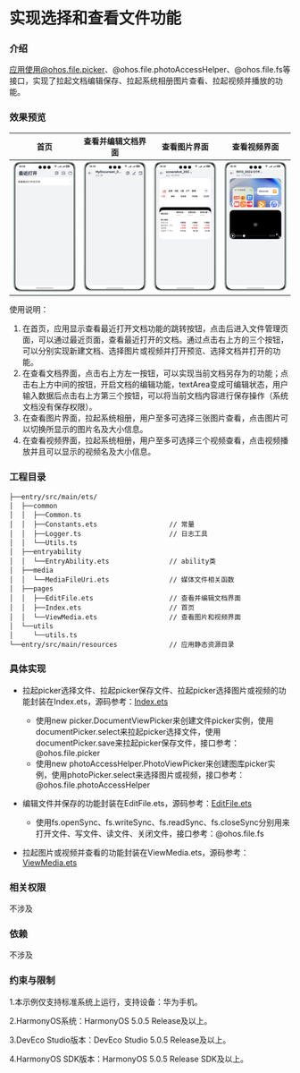 # 实现选择和查看文件功能

### 介绍

应用使用@ohos.file.picker、@ohos.file.photoAccessHelper、@ohos.file.fs等接口，实现了拉起文档编辑保存、拉起系统相册图片查看、拉起视频并播放的功能。

### 效果预览

| 首页                                                        | 查看并编辑文档界面                          | 查看图片界面                                | 查看视频界面                              |
|-----------------------------------------------------------|------------------------------------|---------------------------------------|-------------------------------------|
| <img src='./screenshots/device/Index.png' width=320> | ![](./screenshots/device/Edit.png) | ![](./screenshots/device/Picture.png) | ![](./screenshots/device/Video.png) |

使用说明：

1. 在首页，应用显示查看最近打开文档功能的跳转按钮，点击后进入文件管理页面，可以通过最近页面，查看最近打开的文档。通过点击右上方的三个按钮，可以分别实现新建文档、选择图片或视频并打开预览、选择文档并打开的功能。
2. 在查看文档界面，点击右上方左一按钮，可以实现当前文档另存为的功能；点击右上方中间的按钮，开启文档的编辑功能，textArea变成可编辑状态，用户输入数据后点击右上方第三个按钮，可以将当前文档内容进行保存操作（系统文档没有保存权限）。
3. 在查看图片界面，拉起系统相册，用户至多可选择三张图片查看，点击图片可以切换所显示的图片名及大小信息。
4. 在查看视频界面，拉起系统相册，用户至多可选择三个视频查看，点击视频播放并且可以显示的视频名及大小信息。

### 工程目录

```
├──entry/src/main/ets/
│  ├──common
│  │  ├──Common.ts
│  │  ├──Constants.ets                  // 常量
│  │  ├──Logger.ts                      // 日志工具
│  │  └──Utils.ts						
│  ├──entryability
│  │  └──EntryAbility.ets               // ability类
│  ├──media
│  │  └──MediaFileUri.ets               // 媒体文件相关函数
│  ├──pages
│  │  ├──EditFile.ets                   // 查看并编辑文档界面
│  │  ├──Index.ets                      // 首页
│  │  └──ViewMedia.ets                  // 查看图片和视频界面
│  └──utils
│     └──utils.ts
└──entry/src/main/resources             // 应用静态资源目录

```

### 具体实现

- 拉起picker选择文件、拉起picker保存文件、拉起picker选择图片或视频的功能封装在Index.ets，源码参考：[Index.ets](entry/src/main/ets/pages/Index.ets)

  * 使用new picker.DocumentViewPicker来创建文件picker实例，使用documentPicker.select来拉起picker选择文件，使用documentPicker.save来拉起picker保存文件，接口参考：@ohos.file.picker
  * 使用new photoAccessHelper.PhotoViewPicker来创建图库picker实例，使用photoPicker.select来选择图片或视频，接口参考：@ohos.file.photoAccessHelper
- 编辑文件并保存的功能封装在EditFile.ets，源码参考：[EditFile.ets](entry/src/main/ets/pages/EditFile.ets)

  * 使用fs.openSync、fs.writeSync、fs.readSync、fs.closeSync分别用来打开文件、写文件、读文件、关闭文件，接口参考：@ohos.file.fs
- 拉起图片或视频并查看的功能封装在ViewMedia.ets，源码参考：[ViewMedia.ets](entry/src/main/ets/pages/ViewMedia.ets)

### 相关权限

不涉及

### 依赖

不涉及

### 约束与限制

1.本示例仅支持标准系统上运行，支持设备：华为手机。

2.HarmonyOS系统：HarmonyOS 5.0.5 Release及以上。

3.DevEco Studio版本：DevEco Studio 5.0.5 Release及以上。

4.HarmonyOS SDK版本：HarmonyOS 5.0.5 Release SDK及以上。

